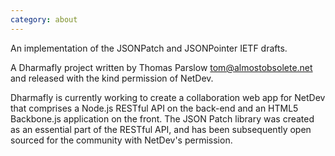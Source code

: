 ```yaml
---
category: about
---
```


An implementation of the JSONPatch and JSONPointer IETF drafts.

A Dharmafly project written by Thomas Parslow <tom@almostobsolete.net> and released with the kind permission of NetDev.

Dharmafly is currently working to create a collaboration web app for NetDev that comprises a Node.js RESTful API on the back-end and an HTML5 Backbone.js application on the front. The JSON Patch library was created as an essential part of the RESTful API, and has been subsequently open sourced for the community with NetDev's permission.